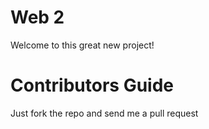 Web 2
====
Welcome to this great new project!

Contributors Guide
====
Just fork the repo and send me a pull request
